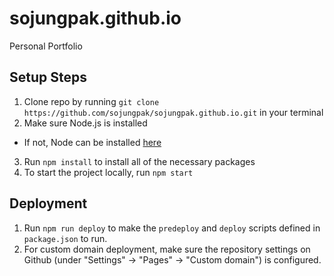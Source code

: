 # sojungpak.github.io

Personal Portfolio

## Setup Steps 
1. Clone repo by running `git clone https://github.com/sojungpak/sojungpak.github.io.git` in your terminal
2. Make sure Node.js is installed
  * If not, Node can be installed [here](https://nodejs.org/en/download)
3. Run `npm install` to install all of the necessary packages
4. To start the project locally, run `npm start`

## Deployment
1. Run `npm run deploy` to make the `predeploy` and `deploy` scripts defined in `package.json` to run.
2. For custom domain deployment, make sure the repository settings on Github (under "Settings" -> "Pages" -> "Custom domain") is configured.